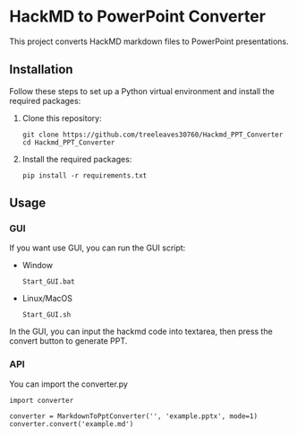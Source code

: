 # HackMD to PowerPoint Converter

This project converts HackMD markdown files to PowerPoint presentations.

## Installation

Follow these steps to set up a Python virtual environment and install the required packages:

1. Clone this repository:

    ```
    git clone https://github.com/treeleaves30760/Hackmd_PPT_Converter
    cd Hackmd_PPT_Converter
    ```

2. Install the required packages:

    ```
    pip install -r requirements.txt
    ```

## Usage

### GUI

If you want use GUI, you can run the GUI script:

- Window
    ```
    Start_GUI.bat
    ```

- Linux/MacOS
    ```
    Start_GUI.sh
    ```

In the GUI, you can input the hackmd code into textarea, then press the convert button to generate PPT.

### API

You can import the converter.py

```python=
import converter

converter = MarkdownToPptConverter('', 'example.pptx', mode=1)
converter.convert('example.md')
```
